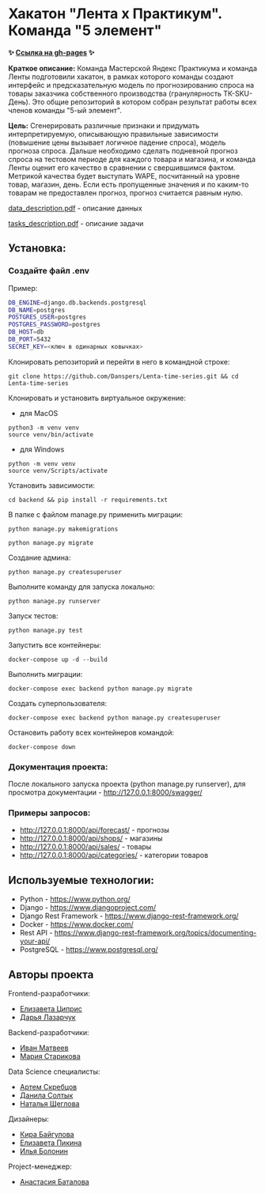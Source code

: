 # Хакатон "Лента х Практикум". Команда "5 элемент"

**✨ [Ссылка на gh-pages](https://dumisel.github.io/lenta/#/) ✨**

**Краткое описание:** Команда Мастерской Яндекс Практикума и команда Ленты подготовили хакатон, в рамках которого команды создают интерфейс и предсказательную модель по прогнозированию спроса на товары заказчика собственного производства (гранулярность ТК-SKU-День). Это общие репозиторий в котором собран результат работы всех членов команды "5-ый элемент".

**Цель:**
Сгенерировать различные признаки и придумать интерпретируемую, описывающую правильные
зависимости (повышение цены вызывает логичное падение спроса), модель прогноза спроса.
Дальше необходимо сделать подневной прогноз спроса на тестовом периоде для каждого товара
и магазина, и команда Ленты оценит его качество в сравнении с свершившимся фактом.
Метрикой качества будет выступать WAPE, посчитанный на уровне товар, магазин, день. Если
есть пропущенные значения и по каким-то товарам не предоставлен прогноз, прогноз считается
равным нулю.

[data_description.pdf](https://github.com/Danspers/Lenta-time-series/blob/main/data_description.pdf) - описание данных

[tasks_description.pdf](https://github.com/Danspers/Lenta-time-series/blob/main/tasks_description.pdf) - описание задачи

## Установка:

### Создайте файл .env
Пример:
```bash
DB_ENGINE=django.db.backends.postgresql
DB_NAME=postgres
POSTGRES_USER=postgres
POSTGRES_PASSWORD=postgres
DB_HOST=db
DB_PORT=5432
SECRET_KEY=<ключ в одинарных ковычках>
```

Клонировать репозиторий и перейти в него в командной строке:
```shell
git clone https://github.com/Danspers/Lenta-time-series.git && cd Lenta-time-series
```
Клонировать и установить виртуальное окружение:
- для MacOS
```shell
python3 -m venv venv
source venv/bin/activate
```
- для Windows
```shell
python -m venv venv
source venv/Scripts/activate
```
Установить зависимости:
```shell
cd backend && pip install -r requirements.txt
```

В папке с файлом manage.py применить миграции:
```shell
python manage.py makemigrations
```
```shell
python manage.py migrate
```

Создание админа:
```shell
python manage.py createsuperuser
```

Выполните команду для запуска локально:
```shell
python manage.py runserver
```

Запуск тестов:
```shell
python manage.py test
```

Запустить все контейнеры:
```shell
docker-compose up -d --build
```

Выполнить миграции:
```shell
docker-compose exec backend python manage.py migrate 
```

Создать суперпользователя:
```shell
docker-compose exec backend python manage.py createsuperuser
```

Остановить работу всех контейнеров командой:
```shell
docker-compose down
```

### Документация проекта:
После локального запуска проекта (python manage.py runserver), для просмотра документации - http://127.0.0.1:8000/swagger/

### Примеры запросов:

- http://127.0.0.1:8000/api/forecast/ - прогнозы
- http://127.0.0.1:8000/api/shops/ - магазины
- http://127.0.0.1:8000/api/sales/ - товары
- http://127.0.0.1:8000/api/categories/ - категории товаров

## Используемые технологии:

- Python - https://www.python.org/
- Django - https://www.djangoproject.com/
- Django Rest Framework - https://www.django-rest-framework.org/
- Docker - https://www.docker.com/
- Rest API - https://www.django-rest-framework.org/topics/documenting-your-api/
- PostgreSQL - https://www.postgresql.org/

## Авторы проекта
Frontend-разработчики:
- [Елизавета Циприс](https://github.com/dumisel)
- [Дарья Лазарчук](https://github.com/dashalalala24)

Backend-разработчики:
- [Иван Матвеев](https://github.com/Ivanmatv)
- [Мария Старикова](https://github.com/Masha-Starikova)

Data Science специалисты:
- [Артем Скребцов](https://github.com/Skrebcov)
- [Данила Солтык](https://github.com/Danspers)
- [Наталья Щеглова](https://github.com/NataliaShcheglova)

Дизайнеры:
- [Кира Байгулова](https://www.notion.so/aae901ae80c54a44bea98618be37b25a)
- [Елизавета Пикина](https://www.notion.so/cc18bd9684904584bd5b283460624cc8?pvs=4)
- [Илья Болонин](https://www.notion.so/468438e9ce0745cb8e9aa5888dd3b4f5)

Project-менеджер:
- [Анастасия Баталова](https://www.linkedin.com/in/anastasiia-batalova-39078623a)
